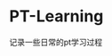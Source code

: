 
























































































































































































# PT-Learning
记录一些日常的pt学习过程
